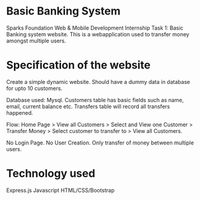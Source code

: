 # Basic Banking System
Sparks Foundation Web & Mobile Development Internship Task 1: Basic Banking system website.
This is a webapplication used to transfer money amongst multiple users.

# Specification of the website

Create a simple dynamic website.
Should have a dummy data in database for upto 10 customers. 

Database used: Mysql.
Customers table has basic fields such as name, email, current balance etc. 
Transfers table will record all transfers happened.

Flow: Home Page > View all Customers > Select and View one Customer > Transfer Money > Select customer to transfer to >
View all Customers.

No Login Page. No User Creation. Only transfer of money between multiple users.

# Technology used
Express.js
Javascript
HTML/CSS/Bootstrap
